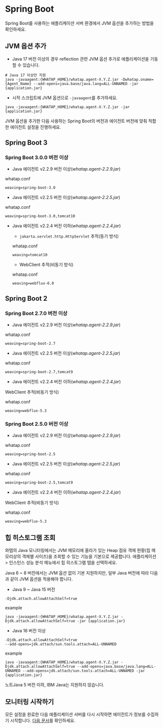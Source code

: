 Spring Boot
===========

Spring Boot를 사용하는 애플리케이션 서버 환경에서 JVM 옵션을 추가하는 방법을 확인하세요.

JVM 옵션 추가[​](#jvm-옵션-추가 "JVM 옵션 추가에 대한 직접 링크")
----------------------------------------------

* Java 17 버전 이상의 경우 reflection 관련 JVM 옵션 추가로 애플리케이션을 기동할 수 있습니다.


```
# Java 17 이상만 지원  
java -javaagent:{WHATAP_HOME}/whatap.agent-X.Y.Z.jar -Dwhatap.oname={Agent_Name} --add-opens=java.base/java.lang=ALL-UNNAMED -jar {application.jar}  

```
* 시작 스크립트에 JVM 옵션으로 `-javaagent`를 추가하세요.


```
java -javaagent:{WHATAP_HOME}/whatap.agent-X.Y.Z.jar -jar {application.jar}  

```

JVM 옵션을 추가한 다음 사용하는 Spring Boot의 버전과 에이전트 버전에 맞춰 적합한 에이전트 설정을 진행하세요.

Spring Boot 3[​](#spring-boot-3 "Spring Boot 3에 대한 직접 링크")
----------------------------------------------------------

### Spring Boot 3.0.0 버전 이상[​](#spring-boot-300-버전-이상 "Spring Boot 3.0.0 버전 이상에 대한 직접 링크")

* Java 에이전트 v2.2.9 버전 이상(*whatap.agent-2.2.9.jar*)

whatap.conf
```
weaving=spring-boot-3.0  

```
* Java 에이전트 v2.2.5 버전 이상(*whatap.agent-2.2.5.jar*)

whatap.conf
```
weaving=spring-boot-3.0,tomcat10  

```
* Java 에이전트 v2.2.4 버전 이하(*whatap.agent-2.2.4.jar*)


	+ `jakarta.servlet.http.HttpServlet` 추적(동기 방식)
	
	whatap.conf
	```
	weaving=tomcat10  
	
	```
	+ WebClient 추적(비동기 방식)
	
	whatap.conf
	```
	weaving=webflux-6.0  
	
	```

Spring Boot 2[​](#spring-boot-2 "Spring Boot 2에 대한 직접 링크")
----------------------------------------------------------

### Spring Boot 2.7.0 버전 이상[​](#spring-boot-270-버전-이상 "Spring Boot 2.7.0 버전 이상에 대한 직접 링크")

* Java 에이전트 v2.2.9 버전 이상(*whatap.agent-2.2.9.jar*)

whatap.conf
```
weaving=spring-boot-2.7  

```
* Java 에이전트 v2.2.5 버전 이상(*whatap.agent-2.2.5.jar*)

whatap.conf
```
weaving=spring-boot-2.7,tomcat9  

```
* Java 에이전트 v2.2.4 버전 이하(*whatap.agent-2.2.4.jar*)

WebClient 추적(비동기 방식)

whatap.conf
```
weaving=webflux-5.3  

```

### Spring Boot 2.5.0 버전 이상[​](#spring-boot-250-버전-이상 "Spring Boot 2.5.0 버전 이상에 대한 직접 링크")

* Java 에이전트 v2.2.9 버전 이상(*whatap.agent-2.2.9.jar*)

whatap.conf
```
weaving=spring-boot-2.5  

```
* Java 에이전트 v2.2.5 버전 이상(*whatap.agent-2.2.5.jar*)

whatap.conf
```
weaving=spring-boot-2.5,tomcat9  

```
* Java 에이전트 v2.2.4 버전 이하(*whatap.agent-2.2.4.jar*)

WebClient 추적(비동기 방식)

whatap.conf
```
weaving=webflux-5.3  

```

힙 히스토그램 조회[​](#힙-히스토그램-조회 "힙 히스토그램 조회에 대한 직접 링크")
-------------------------------------------------

와탭의 Java 모니터링에서는 JVM 메모리에 올라가 있는 Heap 점유 객체 현황(힙 메모리상의 객체별 사이즈)을 조회할 수 있는 기능을 기본으로 제공합니다. 애플리케이션 > 인스턴스 성능 분석 메뉴에서 힙 히스토그램 탭을 선택하세요.

Java 6 ~ 8 버전에서는 JVM 옵션 없이 기본 지원하지만, 일부 Java 버전에 따라 다음과 같이 JVM 옵션을 적용해야 합니다.

* Java 9 ~ Java 15 버전


```
-Djdk.attach.allowAttachSelf=true  

```
example
```
java -javaagent:{WHATAP_HOME}/whatap.agent-X.Y.Z.jar -Djdk.attach.allowAttachSelf=true -jar {application.jar}  

```
* Java 16 버전 이상


```
-Djdk.attach.allowAttachSelf=true  
--add-opens=jdk.attach/sun.tools.attach=ALL-UNNAMED  

```
example
```
java -javaagent:{WHATAP_HOME}/whatap.agent-X.Y.Z.jar -Djdk.attach.allowAttachSelf=true --add-opens=java.base/java.lang=ALL-UNNAMED --add-opens=jdk.attach/sun.tools.attach=ALL-UNNAMED -jar {application.jar}  

```

노트Java 5 버전 이하, IBM Java는 지원하지 않습니다.

모니터링 시작하기[​](#모니터링-시작하기 "모니터링 시작하기에 대한 직접 링크")
----------------------------------------------

모든 설정을 완료한 다음 애플리케이션 서버를 다시 시작하면 에이전트가 정보를 수집하기 시작합니다. [다음 문서](/java/install-check)를 확인하세요.

